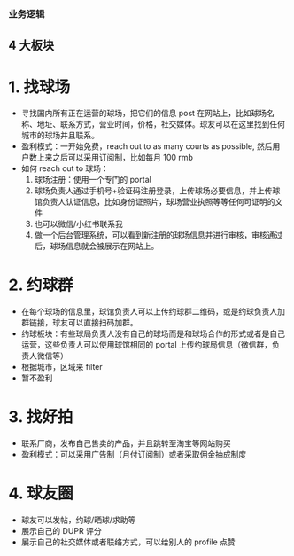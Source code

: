 ### 业务逻辑

## 4 大板块

# 1. 找球场

- 寻找国内所有正在运营的球场，把它们的信息 post 在网站上，比如球场名称、地址、联系方式，营业时间，价格，社交媒体。球友可以在这里找到任何城市的球场并且联系。
- 盈利模式：一开始免费，reach out to as many courts as possible, 然后用户数上来之后可以采用订阅制，比如每月 100 rmb
- 如何 reach out to 球场：
  1. 球场注册：使用一个专门的 portal
  2. 球场负责人通过手机号+验证码注册登录，上传球场必要信息，并上传球馆负责人认证信息，比如身份证照片，球场营业执照等等任何可证明的文件
  3. 也可以微信/小红书联系我
  4. 做一个后台管理系统，可以看到新注册的球场信息并进行审核，审核通过后，球场信息就会被展示在网站上。

# 2. 约球群

- 在每个球场的信息里，球馆负责人可以上传约球群二维码，或是约球负责人加群链接，球友可以直接扫码加群。
- 约球板块：有些球局负责人没有自己的球场而是和球场合作的形式或者是自己运营，这些负责人可以使用球馆相同的 portal 上传约球局信息（微信群，负责人微信等）
- 根据城市，区域来 filter
- 暂不盈利

# 3. 找好拍

- 联系厂商，发布自己售卖的产品，并且跳转至淘宝等网站购买
- 盈利模式：可以采用广告制（月付订阅制）或者采取佣金抽成制度

# 4. 球友圈

- 球友可以发帖，约球/晒球/求助等
- 展示自己的 DUPR 评分
- 展示自己的社交媒体或者联络方式，可以给别人的 profile 点赞
